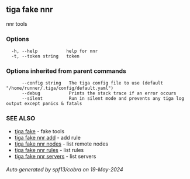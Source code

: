 ## tiga fake nnr

nnr tools

### Options

```
  -h, --help           help for nnr
  -t, --token string   token
```

### Options inherited from parent commands

```
      --config string   The tiga config file to use (default "/home/runner/.tiga/config/default.yaml")
      --debug           Prints the stack trace if an error occurs
      --silent          Run in silent mode and prevents any tiga log output except panics & fatals
```

### SEE ALSO

* [tiga fake](tiga_fake.md)	 - fake tools
* [tiga fake nnr add](tiga_fake_nnr_add.md)	 - add rule
* [tiga fake nnr nodes](tiga_fake_nnr_nodes.md)	 - list remote nodes
* [tiga fake nnr rules](tiga_fake_nnr_rules.md)	 - list rules
* [tiga fake nnr servers](tiga_fake_nnr_servers.md)	 - list servers

###### Auto generated by spf13/cobra on 19-May-2024
